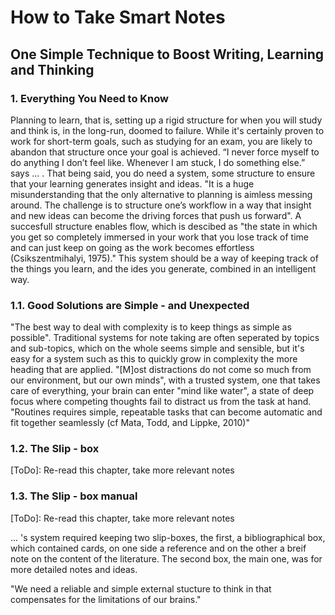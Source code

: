 # How to Take Smart Notes
## One Simple Technique to Boost Writing, Learning and Thinking

### 1. Everything You Need to Know

Planning to learn, that is, setting up a rigid structure for when you will study and think is, in the long-run, doomed to failure.  While it's certainly proven to work for short-term goals, such as studying for an exam, you are likely to abandon that structure once your goal is achieved.  “I never force myself to do anything I don’t feel like. Whenever I am stuck, I do something else.” says ... .  That being said, you do need a system, some structure to ensure that your learning generates insight and ideas.  "It is a huge misunderstanding that the only alternative to planning is aimless messing around. The challenge is to structure one’s workflow in a way that insight and new ideas can become the driving forces that push us forward".  A succesfull structure enables flow, which is descibed as "the state in which you get so completely immersed in your work that you lose track of time and can just keep on going as the work becomes effortless (Csikszentmihalyi, 1975)."  This system should be a way of keeping track of the things you learn, and the ides you generate, combined in an intelligent way.

### 1.1. Good Solutions are Simple - and Unexpected

"The best way to deal with complexity is to keep things as simple as possible".  Traditional systems for note taking are often seperated by topics and sub-topics, which on the whole seems simple and sensible, but it's easy for a system such as this to quickly grow in complexity the more heading that are applied.  "[M]ost distractions do not come so much from our environment, but our own minds", with a trusted system, one that takes care of everything, your brain can enter "mind like water", a state of deep focus where competing thoughts fail to distract us from the task at hand.  "Routines requires simple, repeatable tasks that can become automatic and fit together seamlessly (cf Mata, Todd, and Lippke, 2010)"

### 1.2. The Slip - box

[ToDo]: Re-read this chapter, take more relevant notes

### 1.3. The Slip - box manual

[ToDo]: Re-read this chapter, take more relevant notes

... 's system required keeping two slip-boxes, the first, a bibliographical box, which contained cards, on one side a reference and on the other a breif note on the content of the literature.  The second box, the main one, was for more detailed notes and ideas.

"We need a reliable and simple external stucture to think in that compensates for the limitations of our brains."
